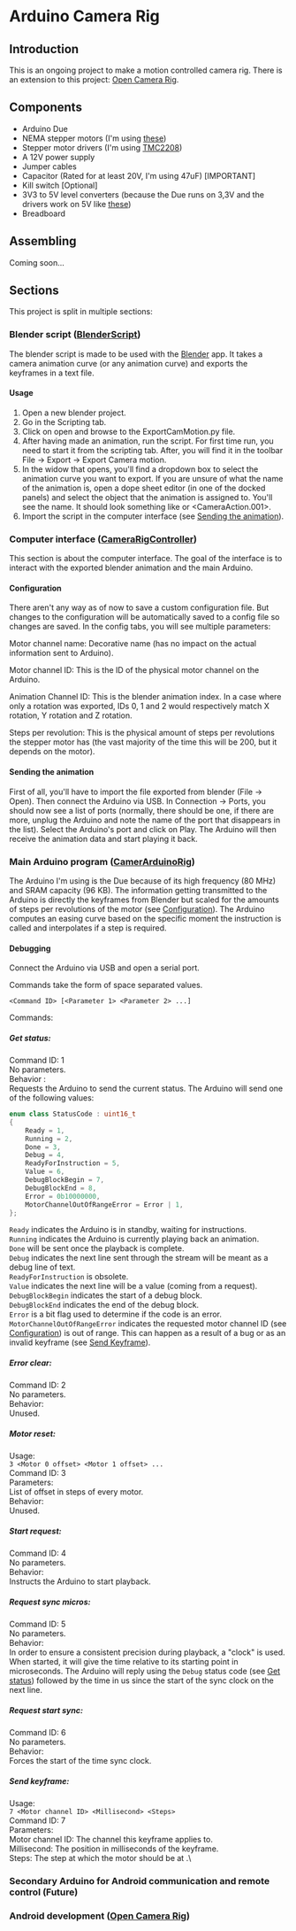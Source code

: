 # Arduino Camera Rig
## Introduction
This is an ongoing project to make a motion controlled camera rig. There is an extension to this project: [Open Camera Rig](https://github.com/Civelier/OpenCameraRig).

## Components
- Arduino Due
- NEMA stepper motors (I'm using [these](https://www.amazon.ca/gp/product/B081R33M5N/ref=ppx_od_dt_b_asin_title_s00?ie=UTF8&psc=1))
- Stepper motor drivers (I'm using [TMC2208](https://www.amazon.ca/gp/product/B07TVNB861/ref=ppx_yo_dt_b_asin_title_o01_s00?ie=UTF8&psc=1))
- A 12V power supply
- Jumper cables
- Capacitor (Rated for at least 20V, I'm using 47uF) [IMPORTANT]
- Kill switch [Optional]
- 3V3 to 5V level converters (because the Due runs on 3,3V and the drivers work on 5V like [these](https://www.amazon.ca/gp/product/B07LG646VS/ref=ppx_yo_dt_b_asin_image_o06_s01?ie=UTF8&psc=1))
- Breadboard

## Assembling
Coming soon...

## Sections
This project is split in multiple sections:
### Blender script ([BlenderScript](https://github.com/Civelier/ArduinoCameraRig/tree/main/BlenderScript))
The blender script is made to be used with the [Blender](https://www.blender.org/) app. It takes a camera animation curve (or any animation curve) and exports the keyframes in a text file.
#### Usage
1. Open a new blender project.
2. Go in the Scripting tab.
3. Click on open and browse to the ExportCamMotion.py file.
4. After having made an animation, run the script. For first time run, you need to start it from the scripting tab. After, you will find it in the toolbar File -> Export -> Export Camera motion.
5. In the widow that opens, you'll find a dropdown box to select the animation curve you want to export. If you are unsure of what the name of the animation is, open a dope sheet editor (in one of the docked panels) and select the object that the animation is assigned to. You'll see the name. It should look something like <CubeAction> or <CameraAction.001>.
6. Import the script in the computer interface (see [Sending the animation](https://github.com/Civelier/ArduinoCameraRig/tree/main#sending-the-animation)).


### Computer interface ([CameraRigController](https://github.com/Civelier/ArduinoCameraRig/tree/main/ControllerProject/CameraRigController))
This section is about the computer interface. The goal of the interface is to interact with the exported blender animation and the main Arduino.
#### Configuration
There aren't any way as of now to save a custom configuration file. But changes to the configuration will be automatically saved to a config file so changes are saved. In the config tabs, you will see multiple parameters:

Motor channel name: Decorative name (has no impact on the actual information sent to Arduino).

Motor channel ID: This is the ID of the physical motor channel on the Arduino.

Animation Channel ID: This is the blender animation index. In a case where only a rotation was exported, IDs 0, 1 and 2 would respectively match X rotation, Y rotation and Z rotation.

Steps per revolution: This is the physical amount of steps per revolutions the stepper motor has (the vast majority of the time this will be 200, but it depends on the motor).

#### Sending the animation
First of all, you'll have to import the file exported from blender (File -> Open). Then connect the Arduino via USB. In Connection -> Ports, you should now see a list of ports (normally, there should be one, if there are more, unplug the Arduino and note the name of the port that disappears in the list). Select the Arduino's port and click on Play. The Arduino will then receive the animation data and start playing it back.

### Main Arduino program ([CamerArduinoRig](https://github.com/Civelier/ArduinoCameraRig/tree/main/ArduinoProject/CamerArduinoRig))
The Arduino I'm using is the Due because of its high frequency (80 MHz) and SRAM capacity (96 KB). The information getting transmitted to the Arduino is directly the keyframes from Blender but scaled for the amounts of steps per revolutions of the motor (see [Configuration](https://github.com/Civelier/ArduinoCameraRig/tree/main#configuration)). The Arduino computes an easing curve based on the specific moment the instruction is called and interpolates if a step is required.

#### Debugging
Connect the Arduino via USB and open a serial port.

Commands take the form of space separated values.
```
<Command ID> [<Parameter 1> <Parameter 2> ...]
```

Commands:
##### Get status:
Command ID: 1\
No parameters.\
Behavior :\
Requests the Arduino to send the current status. The Arduino will send one of the following values:
```cpp
enum class StatusCode : uint16_t
{
	Ready = 1,
	Running = 2,
	Done = 3,
	Debug = 4,
	ReadyForInstruction = 5,
	Value = 6,
	DebugBlockBegin = 7,
	DebugBlockEnd = 8,
	Error = 0b10000000,
	MotorChannelOutOfRangeError = Error | 1,
};
```
```Ready``` indicates the Arduino is in standby, waiting for instructions.\
```Running``` indicates the Arduino is currently playing back an animation.\
```Done``` will be sent once the playback is complete.\
```Debug``` indicates the next line sent through the stream will be meant as a debug line of text.\
```ReadyForInstruction``` is obsolete.\
```Value``` indicates the next line will be a value (coming from a request).\
```DebugBlockBegin``` indicates the start of a debug block.\
```DebugBlockEnd``` indicates the end of the debug block.\
```Error``` is a bit flag used to determine if the code is an error.\
```MotorChannelOutOfRangeError``` indicates the requested motor channel ID (see [Configuration](https://github.com/Civelier/ArduinoCameraRig/tree/main#configuration)) is out of range. This can happen as a result of a bug or as an invalid keyframe (see [Send Keyframe](https://github.com/Civelier/ArduinoCameraRig#send-keyframe)).

##### Error clear:
Command ID: 2\
No parameters.\
Behavior:\
Unused.

##### Motor reset:
Usage:\
```3 <Motor 0 offset> <Motor 1 offset> ...```\
Command ID: 3\
Parameters:\
List of offset in steps of every motor.\
Behavior:\
Unused.

##### Start request:
Command ID: 4\
No parameters.\
Behavior:\
Instructs the Arduino to start playback.

##### Request sync micros:
Command ID: 5\
No parameters.\
Behavior:\
In order to ensure a consistent precision during playback, a "clock" is used. When started, it will give the time relative to its starting point in microseconds. The Arduino will reply using the ```Debug``` status code (see [Get status](https://github.com/Civelier/ArduinoCameraRig#get-status)) followed by the time in us since the start of the sync clock on the next line.

##### Request start sync:
Command ID: 6\
No parameters.\
Behavior:\
Forces the start of the time sync clock.

##### Send keyframe:
Usage:\
```7 <Motor channel ID> <Millisecond> <Steps>```\
Command ID: 7\
Parameters:\
Motor channel ID: The channel this keyframe applies to.\
Millisecond: The position in milliseconds of the keyframe.\
Steps: The step at which the motor should be at <Millisecond>.\


### Secondary Arduino for Android communication and remote control (Future)
### Android development ([Open Camera Rig](https://github.com/Civelier/OpenCameraRig))
